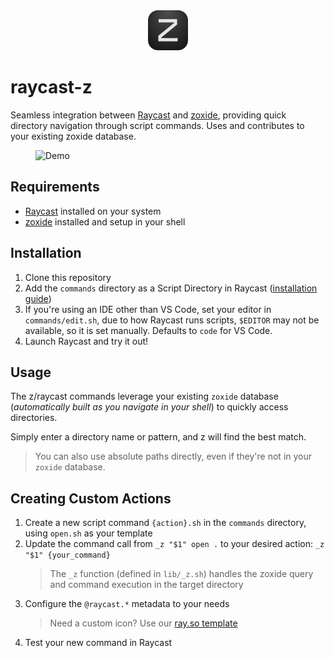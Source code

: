 <div align="center">
  <picture>
    <source media="(prefers-color-scheme: dark)" srcset="icons/z.png">
    <img src="icons/z.png" alt="raycast-z" width="64">
  </picture>
</div>

<div>
  <h1>raycast-z</h1>
  <p>Seamless integration between <a href="https://raycast.com" target="_blank" rel="noopener">Raycast</a> and <a href="https://github.com/ajeetdsouza/zoxide" target="_blank" rel="noopener">zoxide</a>, providing quick directory navigation through script commands. Uses and contributes to your existing zoxide database.</p>
  <figure>
    <img src="https://github.com/user-attachments/assets/bc6a2b88-4a56-454c-bb21-1f37645642e2" alt="Demo" />
  </figure>
</div>

## Requirements

- [Raycast](https://raycast.com) installed on your system
- [zoxide](https://github.com/ajeetdsouza/zoxide) installed and setup in your shell

## Installation

1. Clone this repository
2. Add the `commands` directory as a Script Directory in Raycast ([installation guide](https://github.com/raycast/script-commands?tab=readme-ov-file#install-script-commands-from-this-repository))
3. If you're using an IDE other than VS Code, set your editor in `commands/edit.sh`, due to how Raycast runs scripts, `$EDITOR` may not be available, so it is set manually. Defaults to `code` for VS Code.
4. Launch Raycast and try it out!

## Usage

The z/raycast commands leverage your existing `zoxide` database (_automatically built as you navigate in your shell_) to quickly access directories.

Simply enter a directory name or pattern, and z will find the best match.

> You can also use absolute paths directly, even if they're not in your `zoxide` database.

## Creating Custom Actions

1. Create a new script command `{action}.sh` in the `commands` directory, using `open.sh` as your template
2. Update the command call from `_z "$1" open .` to your desired action: `_z "$1" {your_command}`
   > The `_z` function (defined in `lib/_z.sh`) handles the zoxide query and command execution in the target directory
3. Configure the `@raycast.*` metadata to your needs
   > Need a custom icon? Use our [ray.so template](https://ray.so/ZJ1T7XP)
4. Test your new command in Raycast

